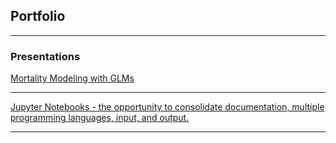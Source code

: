 ## Portfolio

---

### Presentations

[Mortality Modeling with GLMs](https://github.com/ahaque12/2018-soa-pa-mortality-modeling-with-glm)

---
[Jupyter Notebooks - the opportunity to consolidate documentation, multiple programming languages, input, and output.](https://github.com/ahaque12/2017-soa-pa-jupyter-notebooks)

---
